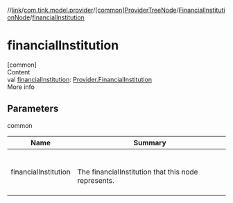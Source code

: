 //[link](../../../index.md)/[com.tink.model.provider](../../index.md)/[[common]ProviderTreeNode](../index.md)/[FinancialInstitutionNode](index.md)/[financialInstitution](financial-institution.md)



# financialInstitution  
[common]  
Content  
val [financialInstitution](financial-institution.md): [Provider.FinancialInstitution](../../[common]-provider/-financial-institution/index.md)  
More info  


## Parameters  
  
common  
  
|  Name|  Summary| 
|---|---|
| <a name="com.tink.model.provider/ProviderTreeNode.FinancialInstitutionNode/financialInstitution/#/PointingToDeclaration/"></a>financialInstitution| <a name="com.tink.model.provider/ProviderTreeNode.FinancialInstitutionNode/financialInstitution/#/PointingToDeclaration/"></a><br><br>The financialInstitution that this node represents.<br><br>
  
  



